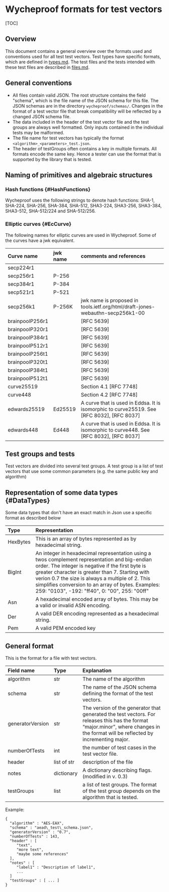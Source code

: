 # Wycheproof formats for test vectors

[TOC]

## Overview

This document contains a general overview over the formats used and conventions
used for all test test vectors. Test types have specific formats, which are
defined in [types.md](types.md). The test files and the tests intended with
these test files are described in [files.md](files.md).

## General conventions

*   All files contain valid JSON. The root structure contains the field
    "schema", which is the file name of the JSON schema for this file. The JSON
    schemas are in the directory `wycheproof/schemas/`. Changes in the format of
    a test vector file that break compatibility will be reflected by a changed
    JSON schema file.
*   The data included in the header of the test vector file and the test groups
    are always well formatted. Only inputs contained in the individual tests may
    be malformed.
*   The file name for test vectors has typically the format
    `<algorithm>_<parameters>_test.json`.
*   The header of testGroups often contains a key in multiple formats. All
    formats encode the same key. Hence a tester can use the format that is
    supported by the library that is tested.

## Naming of primitives and algebraic structures

### Hash functions {#HashFunctions}

Wycheproof uses the following strings to denote hash functions: SHA-1, SHA-224,
SHA-256, SHA-384, SHA-512, SHA3-224, SHA3-256, SHA3-384, SHA3-512, SHA-512/224
and SHA-512/256.

### Elliptic curves {#EcCurve}

The following names for elliptic curves are used in Wycheproof. Some of the
curves have a jwk equivalent.

**Curve name**  | **jwk name** | **comments and references**
:-------------- | :----------- | :--------------------------
secp224r1       |              |
secp256r1       | P-256        |
secp384r1       | P-384        |
secp521r1       | P-521        |
secp256k1       | P-256K       | jwk name is proposed in tools.ietf.org/html/draft-jones-webauthn-secp256k1-00
brainpoolP256r1 |              | [RFC 5639]
brainpoolP320r1 |              | [RFC 5639]
brainpoolP384r1 |              | [RFC 5639]
brainpoolP512r1 |              | [RFC 5639]
brainpoolP256t1 |              | [RFC 5639]
brainpoolP320t1 |              | [RFC 5639]
brainpoolP384t1 |              | [RFC 5639]
brainpoolP512t1 |              | [RFC 5639]
curve25519      |              | Section 4.1 [RFC 7748]
curve448        |              | Section 4.2 [RFC 7748]
edwards25519    | Ed25519      | A curve that is used in Eddsa. It is isomorphic to curve25519. See [RFC 8032], [RFC 8037]
edwards448      | Ed448        | A curve that is used in Eddsa. It is isomorphic to curve448. See [RFC 8032], [RFC 8037]

## Test groups and tests

Test vectors are divided into several test groups. A test group is a list of
test vectors that use some common parameters (e.g. the same public key and
algorithm)

## Representation of some data types {#DataTypes}

Some data types that don't have an exact match in Json use a specific format as
described below

**Type** | **Representation**
:------- | :-----------------
HexBytes | This is an array of bytes represented as by hexadecimal string.
BigInt   | An integer in hexadecimal representation using a twos complement representation and big-endian order. The integer is negative if the first byte is greater character is greater than 7. Starting with verion 0.7 the size is always a multiple of 2. This simplifies conversion to an array of bytes. Examples: 259: "0103", -192: "ff40", 0: "00", 255: "00ff"
Asn      | A hexadecimal encoded array of bytes. This may be a valid or invalid ASN encoding.
Der      | A valid DER encoding represented as a hexadecimal string.
Pem      | A valid PEM encoded key

## General format

This is the format for a file with test vectors.

**Field name**   | **Type**    | **Explanation**
:--------------- | :---------- | :--------------
algorithm        | str         | The name of the algorithm
schema           | str         | The name of the JSON schema defining the format of the test vectors.
generatorVersion | str         | The version of the generator that generated the test vectors. For releases this has the format “major.minor”, where changes in the format will be reflected by incrementing major.
numberOfTests    | int         | the number of test cases in the test vector file.
header           | list of str | description of the file
notes            | dictionary  | A dictionary describing flags. (modified in v. 0.3)
testGroups       | list        | a list of test groups. The format of the test group depends on the algorithm that is tested.

Example:

```
{
  "algorithm" : "AES-EAX",
  "schema" : "aead\_test\_schema.json",
  "generatorVersion" : "0.7",
  "numberOfTests" : 143,
  "header" : [
     "text",
     "more text",
     "maybe some references"
  ],
  "notes" : [
     "label1" : "Description of label1",
     ...
  ]
  "testGroups" : [ ... ]
}
```

